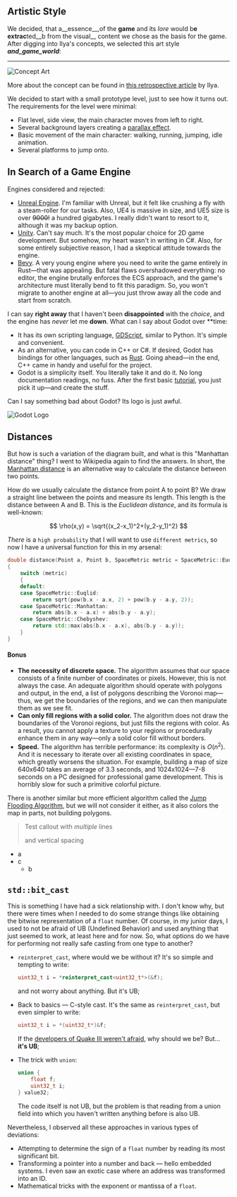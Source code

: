 ## Artistic Style

We decided, that a__essence__,of the __game__ and its _lore_ would b**e extrac**ted__b from the visual__ content we chose as the basis for the game. After digging into Ilya's concepts, we selected this art style ___and_game_world___:

---

![Concept Art](https://habrastorage.org/webt/lv/ld/be/lvldbedobqesqnq_noyjqildnco.png)

More about the concept can be found in [this retrospective article](https://www.ilyaboyko.com/work/rift-in-the-empire-2) by Ilya.

We decided to start with a small prototype level, just to see how it turns out. The requirements for the level were minimal:

- Flat level, side view, the main character moves from left to right.
- Several background layers creating a [parallax effect](https://en.wikipedia.org/wiki/Parallax).
- Basic movement of the main character: walking, running, jumping, idle animation.
- Several platforms to jump onto.


## In Search of a Game Engine

Engines considered and rejected:

- [Unreal Engine](https://www.unrealengine.com/en-US). I'm familiar with Unreal, but it felt like crushing a fly with a steam-roller for our tasks. Also, UE4 is massive in size, and UE5 size is over ~~9000!~~ a hundred gigabytes. I really didn't want to resort to it, although it was my backup option.
- [Unity](https://unity.com/). Can't say much. It's the most popular choice for 2D game development. But somehow, my heart wasn't in writing in C#. Also, for some entirely subjective reason, I had a skeptical attitude towards the engine.
- [Bevy](https://bevyengine.org/). A very young engine where you need to write the game entirely in Rust—that was appealing. But fatal flaws overshadowed everything: no editor, the engine brutally enforces the ECS approach, and the game's architecture must literally bend to fit this paradigm. So, you won't migrate to another engine at all—you just throw away all the code and start from scratch.

I can say **right away** that I haven't been **disappointed** with the *choice*, and the engine has *never* let me **down**. What can I say about Godot over **time:

- It has its own scripting language, [GDScript](https://docs.godotengine.org/en/stable/tutorials/scripting/gdscript/gdscript_basics.html), similar to Python. It's simple and convenient.
- As an alternative, you can code in C++ or C#. If desired, Godot has bindings for other languages, such as [Rust](https://github.com/godot-rust/gdext). Going ahead—in the end, C++ came in handy and useful for the project.
- Godot is a simplicity itself. You literally take it and do it. No long documentation readings, no fuss. After the first basic [tutorial](https://docs.godotengine.org/en/stable/getting_started/first_2d_game/index.html), you just pick it up—and create the stuff.

Can I say something bad about Godot? Its logo is just awful.

![Godot Logo](https://habrastorage.org/webt/u-/ot/9z/u-ot9zns-1gkrhuucdnklw2mabg.png)

## Distances

But how is such a variation of the diagram built, and what is this "Manhattan distance" thing? I went to Wikipedia again to find the answers. In short, the [Manhattan distance](https://en.wikipedia.org/wiki/Taxicab_geometry) is an alternative way to calculate the distance between two points.

How do we usually calculate the distance from point A to point B? We draw a straight line between the points and measure its length. This length is the distance between A and B. This is the *Euclidean distance*, and its formula is well-known:

$$
\rho(x,y) = \sqrt{(x_2-x_1)^2+(y_2-y_1)^2}
$$



_There_ is a `high probability` that I will want to use `different metrics`, so now I have a universal function for this in my arsenal:

```cpp
double distance(Point a, Point b, SpaceMetric metric = SpaceMetric::Euqlid)
{
	switch (metric)
	{
	default:
	case SpaceMetric::Euqlid:
		return sqrt(pow(b.x - a.x, 2) + pow(b.y - a.y, 2));
	case SpaceMetric::Manhattan:
		return abs(b.x - a.x) + abs(b.y - a.y);
	case SpaceMetric::Chebyshev:
		return std::max(abs(b.x - a.x), abs(b.y - a.y));
	}
}
```


#### Bonus

- **The necessity of discrete space.** The algorithm assumes that our space consists of a finite number of coordinates or pixels. However, this is not always the case. An adequate algorithm should operate with polygons and output, in the end, a list of polygons describing the Voronoi map—thus, we get the boundaries of the regions, and we can then manipulate them as we see fit.
- **Can only fill regions with a solid color.** The algorithm does not draw the boundaries of the Voronoi regions, but just fills the regions with color. As a result, you cannot apply a texture to your regions or procedurally enhance them in any way—only a solid color fill without borders.
- **Speed.** The algorithm has terrible performance: its complexity is $O(n^2)$. And it is necessary to iterate over all existing coordinates in space, which greatly worsens the situation. For example, building a map of size 640x640 takes an average of 3.3 seconds, and 1024x1024—7-8 seconds on a PC designed for professional game development. This is horribly slow for such a primitive colorful picture.

There is another similar but more efficient algorithm called the [Jump Flooding Algorithm](https://en.wikipedia.org/wiki/Jump_flooding_algorithm), but we will not consider it either, as it also colors the map in parts, not building polygons.

> Test callout
> with *multiple* lines
> 
> and vertical spacing

- a
- c
    - b

## `std::bit_cast`

This is something I have had a sick relationship with. I don't know why, but there were times when I needed to do some strange things like obtaining the bitwise representation of a `float` number. Of course, in my junior days, I used to not be afraid of UB (Undefined Behavior) and used anything that just seemed to work, at least here and for now. So, what options do we have for performing not really safe casting from one type to another?

- `reinterpret_cast`, where would we be without it? It's so simple and tempting to write:
  
  ```cpp
  uint32_t i = *reinterpret_cast<uint32_t*>(&f);
  ```

  and not worry about anything. But it's UB;

- Back to basics — C-style cast. It's the same as `reinterpret_cast`, but even simpler to write:

  ```cpp
  uint32_t i = *(uint32_t*)&f;
  ```

  If the [developers of Quake III weren't afraid](https://en.wikipedia.org/wiki/Fast_inverse_square_root), why should we be? But... **it's UB**;

- The trick with `union`:
  ```cpp
  union {
      float f;
      uint32_t i;
  } value32;
  ```
  The code itself is not UB, but the problem is that reading from a union field into which you haven't written anything before is also UB.

Nevertheless, I observed all these approaches in various types of deviations:

- Attempting to determine the sign of a `float` number by reading its most significant bit.
- Transforming a pointer into a number and back — hello embedded systems. I even saw an exotic case where an address was transformed into an ID.
- Mathematical tricks with the exponent or mantissa of a `float`.